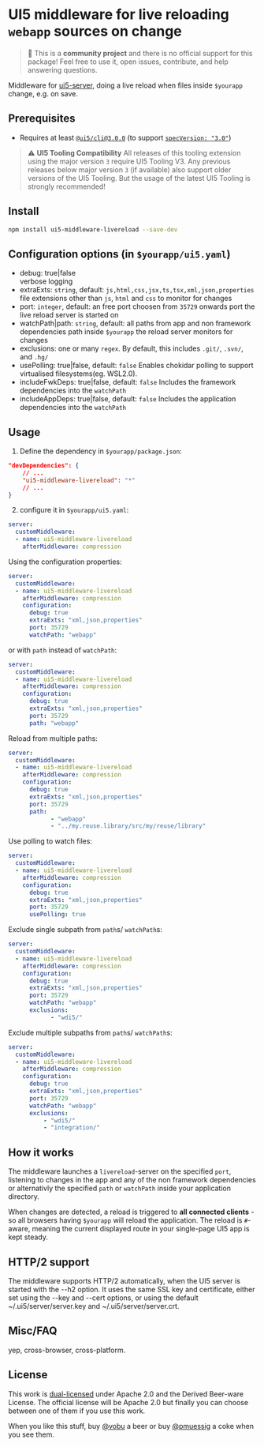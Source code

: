 # UI5 middleware for live reloading `webapp` sources on change

> :wave: This is a **community project** and there is no official support for this package! Feel free to use it, open issues, contribute, and help answering questions.

Middleware for [ui5-server](https://github.com/SAP/ui5-server), doing a live reload when files inside `$yourapp` change, e.g. on save.

## Prerequisites

- Requires at least [`@ui5/cli@3.0.0`](https://sap.github.io/ui5-tooling/v3/pages/CLI/) (to support [`specVersion: "3.0"`](https://sap.github.io/ui5-tooling/pages/Configuration/#specification-version-30))

> :warning: **UI5 Tooling Compatibility**
> All releases of this tooling extension using the major version `3` require UI5 Tooling V3. Any previous releases below major version `3` (if available) also support older versions of the UI5 Tooling. But the usage of the latest UI5 Tooling is strongly recommended!

## Install

```bash
npm install ui5-middleware-livereload --save-dev
```

## Configuration options (in `$yourapp/ui5.yaml`)

- debug: true|false  
  verbose logging
- extraExts: `string`, default: `js,html,css,jsx,ts,tsx,xml,json,properties` 
  file extensions other than `js`, `html` and `css` to monitor for changes
- port: `integer`, default: an free port choosen from `35729` onwards
  port the live reload server is started on
- watchPath|path: `string`, default: all paths from app and non framework dependencies
  path inside `$yourapp` the reload server monitors for changes
- exclusions: one or many `regex`. By default, this includes `.git/`, `.svn/`, and `.hg/`
- usePolling: true|false, default: `false`
  Enables chokidar polling to support virtualised filesystems(eg. WSL2.0).
- includeFwkDeps: true|false, default: `false`
  Includes the framework dependencies into the `watchPath`
- includeAppDeps: true|false, default: `false`
  Includes the application dependencies into the `watchPath`

## Usage

1. Define the dependency in `$yourapp/package.json`:

```json
"devDependencies": {
    // ...
    "ui5-middleware-livereload": "*"
    // ...
}
```

2. configure it in `$yourapp/ui5.yaml`:

```yaml
server:
  customMiddleware:
  - name: ui5-middleware-livereload
    afterMiddleware: compression
```

Using the configuration properties:

```yaml
server:
  customMiddleware:
  - name: ui5-middleware-livereload
    afterMiddleware: compression
    configuration:
      debug: true
      extraExts: "xml,json,properties"
      port: 35729
      watchPath: "webapp"
```

or with `path` instead of `watchPath`:

```yaml
server:
  customMiddleware:
  - name: ui5-middleware-livereload
    afterMiddleware: compression
    configuration:
      debug: true
      extraExts: "xml,json,properties"
      port: 35729
      path: "webapp"
```

Reload from multiple paths:

```yaml
server:
  customMiddleware:
  - name: ui5-middleware-livereload
    afterMiddleware: compression
    configuration:
      debug: true
      extraExts: "xml,json,properties"
      port: 35729
      path: 
            - "webapp"
            - "../my.reuse.library/src/my/reuse/library"
```

Use polling to watch files:

```yaml
server:
  customMiddleware:
  - name: ui5-middleware-livereload
    afterMiddleware: compression
    configuration:
      debug: true
      extraExts: "xml,json,properties"
      port: 35729
      usePolling: true
```

Exclude single subpath from `path`s/ `watchPath`s:

```yaml
server:
  customMiddleware:
  - name: ui5-middleware-livereload
    afterMiddleware: compression
    configuration:
      debug: true
      extraExts: "xml,json,properties"
      port: 35729
      watchPath: "webapp"
      exclusions:
            - "wdi5/"
```

Exclude multiple subpaths from  `path`s/ `watchPath`s:

```yaml
server:
  customMiddleware:
  - name: ui5-middleware-livereload
    afterMiddleware: compression
    configuration:
      debug: true
      extraExts: "xml,json,properties"
      port: 35729
      watchPath: "webapp"
      exclusions:
          - "wdi5/"
          - "integration/"
```

## How it works

The middleware launches a `livereload`-server on the specified `port`, listening to changes in the app and any of the non framework dependencies or alternativly the specified `path` or `watchPath` inside your application directory.

When changes are detected, a reload is triggered to **all connected clients** - so all browsers having `$yourapp` will reload the application. The reload is `#`-aware, meaning the current displayed route in your single-page UI5 app is kept steady.

## HTTP/2 support

The middleware supports HTTP/2 automatically, when the UI5 server is started with the --h2 option. It uses the same SSL key and certificate, either set using the --key and --cert options, or using the default ~/.ui5/server/server.key and ~/.ui5/server/server.crt.

## Misc/FAQ

yep, cross-browser, cross-platform.

## License

This work is [dual-licensed](../../LICENSE) under Apache 2.0 and the Derived Beer-ware License. The official license will be Apache 2.0 but finally you can choose between one of them if you use this work.

When you like this stuff, buy [@vobu](https://twitter.com/vobu) a beer or buy [@pmuessig](https://twitter.com/pmuessig) a coke when you see them.
